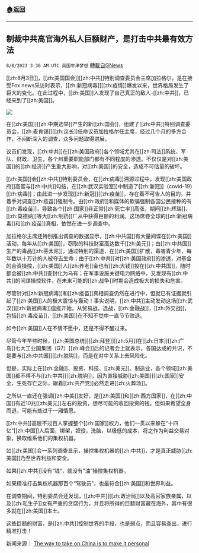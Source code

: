 ###  [:house:返回](README.md)
---


## 制裁中共高官海外私人巨额财产，是打击中共最有效方法
`8/8/2023 3:36 AM UTC 英国牛津梦想` [轉載自GNews](https://gnews.org/articles/1534211)

[[zh:8月3日]]，[[zh:美国国会]][[zh:中共]]特别调查委员会主席加拉格尔，是在接受Fox news采访时表示，[[zh:新冠病毒]][[zh:疫情]]爆发以来，世界格局发生了巨大的变化。在此过程中，[[zh:美国]]人发现了自己真正的敌人-[[zh:中共]]，已经来到了[[zh:美国]]。

![](https://lh6.googleusercontent.com/d1PCeHpM_ZO_LG3WrFNoKk7BZtE1UEw9XHMgWmmQsMZdAEKdymc1eMRu4UgdUzdEPCbZVq88Z3qUJ7b_kAWi5v0XlHSLiV598mmb6P_EYOBucMgRTmQE6lcvobqDTZPQPpDnD7uKxfEOqct1Id9gIw)

在[[zh:美国]][[zh:中期选举]]产生的新[[zh:国会]]，组建了[[zh:中共]]特别调查委员会，[[zh:麦肯锡]][[zh:议长]]任命议员加拉格尔任主席，经过几个月的多方合作，不间断深入的调查，众多问题取得进展。

议员们发现，[[zh:中共]]在[[zh:美国政府]]各个领域尤其在[[zh:司法]]系统、军队、财政、卫生，各个州重要职能部门都有不同程度的渗透。不仅仅是对[[zh:美国]]的[[zh:经济]]产生重大影响，对[[zh:美国]]的安全，造成不可估量的破坏。

[[zh:美国]]会[[zh:中共]]特别委员会，在[[zh:病毒]]溯源过程中，发现[[zh:美国政府]]高官与[[zh:中共]]勾结，在[[zh:武汉实验室]]中制造了[[zh:新冠]]（covid-19）[[zh:病毒]]；由此进一步发现[[zh:新冠]][[zh:疫苗]]，存在着不可告人的目的，并着手对调查[[zh:疫苗]]强制令。由[[zh:政府]]和媒体的欺骗强制各国公民接种的有[[zh:毒疫苗]]，导致各个[[zh:国家]]非正常[[zh:死亡率]]高涨，期间[[zh:辉瑞]]、[[zh:莫德纳]]等大[[zh:制药]]厂从中获得巨额的利润。这场席卷全球的[[zh:新冠病毒]]和[[zh:疫苗]]真相，依然在进一步调查中。

加拉格尔主席还特别推出调查的数据显示，[[zh:中共国]]有大量间谍在[[zh:美国]]活动，每年从[[zh:美国]]，窃取的科技财富高达数千[[zh:美元]]；由[[zh:中共国]]生产的毒品[[zh:芬太尼]]，通过特别的渠道，在[[zh:美国]]扩散，毒害青少年，每年数以十万计的人被夺去生命；由于[[zh:中共]]对[[zh:美国政府]]的渗透，对基金的合资操控，[[zh:美国]]人[[zh:养老]]金也有[[zh:大钱]]投在[[zh:中共国]]，随时都会被[[zh:中共]]查封化为乌有；在军事设施关键电力网络中，又发现有[[zh:中共]]的间谍操控软件，在未来可能的[[zh:战争]]时期会造成极大的损失和危害。

尽管针对[[zh:新冠病毒]]和[[zh:疫苗]]真相调查仍然在进行中，但就已有证据就引起了[[zh:美国]]人的极大震惊与轰动！事实说明，[[zh:中共]]主动发动这场[[zh:武汉]][[zh:新冠病毒]]瘟疫开始，从贸易战，选战，[[zh:金融战]]，[[zh:外交战]]，包括[[zh:毒疫苗]]，[[zh:美国]]在不知不觉中一直节节败退。

如今[[zh:美国]]人在不情不愿中，还是不得不醒过来。

尽管今年早些时候，[[zh:美国总统]][[zh:拜登]][[zh:5月]]在[[zh:日本]][[zh:广岛]]七大工业国集团（G7）[[zh:峰会]]后的记者会上就表示，各国达成的共识，不是要与[[zh:中共国]][[zh:脱钩]]，而是在对中关系上去风险化。

但是，实际上在[[zh:金融]]、投资、科技、[[zh:美元]]、制造业，各个领域[[zh:美国]]都不得不与[[zh:中共]][[zh:脱钩]]，因为直接威胁[[zh:美国]][[zh:国家]]安全，生死存亡之际，跟着[[zh:共产党]]必然走进[[zh:火葬场]]。

之所以一直还在强调[[zh:中美]]友好，是[[zh:美国]]和[[zh:西方国家]]，在[[zh:中国]]有近10兆[[zh:美元]]左右的投资，想尽可能的收回投资的钱。但如果希望全身而退，可能有些过于一厢情愿。

[[zh:中共]]高层不过百人掌握整个[[zh:国家]]权力，他们一贯以来躲在“十四亿”[[zh:中国]]人后面，绑架，奴役，洗脑，以极低的成本，将之作为利益交易对象，换取维系他们的集权机器。 

如[[zh:美国]]会一系列调查显示，操控集权机器的[[zh:中共]]，才是真正威胁[[zh:美国]]乃至世界利益和安全。 

如果[[zh:中共]]没有“钱”，就没有“油”操控集权机器。

如果精准打击集权机器那百个“驾驶员”，也最符合[[zh:美国]]和世界利益。

在调查期间，特别委员会还发现，[[zh:中共]][[zh:政治局]]以及高官家族亲属，以及[[zh:私生子]]女有严重的贪腐行为，并且将所得的巨额财富藏在海外，其中有很多就在[[zh:美国]]本土。

这些巨额的财富，是[[zh:中共]]控制世界的手段，也是弱点，而且容易查出，进行精准打击！

新闻来源：  [The way to take on China is to make it personal](https://www.foxnews.com/opinion/way-take-on-china-make-it-personal.amp)
